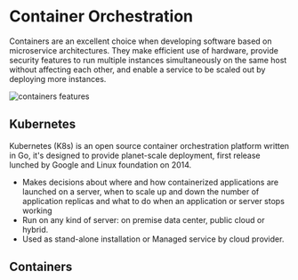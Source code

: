 # Container Orchestration

Containers are an excellent choice when developing software based on microservice architectures. They make efficient use of hardware, provide security features to run multiple instances simultaneously on the same host without affecting each other, and enable a service to be scaled out by deploying more instances.

![containers features](https://learn.microsoft.com/en-us/training/modules/intro-to-kubernetes/media/1-container-benefits.svg)

## Kubernetes

Kubernetes (K8s) is an open source container orchestration platform written in Go, it's designed to provide planet-scale deployment, first release lunched by Google and Linux foundation on 2014.

- Makes decisions about where and how containerized applications are launched on a server, when to scale up and down the number of application replicas and what to do when an application or server stops working
- Run on any kind of server: on premise data center, public cloud or hybrid.
- Used as stand-alone installation or Managed service by cloud provider.

## Containers
